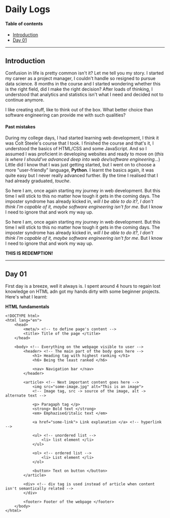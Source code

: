 # Daily Logs

#### Table of contents

- [Introduction](#introduction)
- [Day 01](#day-01)

---

## Introduction

Confusion in life is pretty common isn't it? Let me tell you my story. I started my career as a project manager, I couldn't handle so resigned to pursue data science. 8 months in the course and I started wondering whether this is the right field, did I make the right decision? After loads of thinking, I understood that analytics and statistics isn't what I need and decided not to continue anymore.

I like creating stuff, like to think out of the box. What better choice than software engineering can provide me with such qualities?

#### Past mistakes

During my college days, I had started learning web development, I think it was Colt Steele's course that I took. I finished the course and that's it, I understood the basics of HTML/CSS and some JavaScript. And so I assumed I was proficient in developing websites and ready to move on (_this is where I should've advanced deep into web dev/software engineering..._) Little did I know that I was just getting started, but I went on to choose a more "user-friendly" language, **Python**. I learnt the basics again, it was quite easy but I never really advanced further. By the time I realised that I had already graduated, _touche_.

So here I am, once again starting my journey in web development. But this time I will stick to this no matter how tough it gets in the coming days. The imposter syndrome has already kicked in, _will I be able to do it?_, _I don't think I'm capable of it, maybe software engineering isn't for me_. But I know I need to ignore that and work my way up.

So here I am, once again starting my journey in web development. But this time I will stick to this no matter how tough it gets in the coming days. The imposter syndrome has already kicked in, _will I be able to do it?_, _I don't think I'm capable of it, maybe software engineering isn't for me_. But I know I need to ignore that and work my way up.

**THIS IS REDEMPTION!**

---

## Day 01

First day is a breeze, well it always is. I spent around 4 hours to regain lost knowledge on HTML adn got my hands dirty with some beginner projects. Here's what I learnt:

**HTML fundamentals**

```
<!DOCTYPE html>
<html lang="en">
    <head>
        <meta/> <!-- to define page's content -->
        <title> Title of the page </title>
    </head>

    <body> <!-- Everything on the webpage visible to user -->
        <header> <!-- The main part of the body goes here -->
            <h1> Heading tag with highest ranking </h1>
            <h6> Being the least ranked </h6>

            <nav> Navigation bar </nav>
        </header>

        <article> <!-- Next important content goes here -->
            <img src="some-image.jpg" alt="This is an image">
            <!-- Image tag, src -> source of the image, alt -> alternate text -->

            <p> Paragaph tag </p>
            <strong> Bold text </strong>
            <em> Emphazised/italic text </em>

            <a href="some-link"> Link explanation </a> <!-- hyperlink -->

            <ul> <!-- unordered list -->
                <li> list element </li>
            </ul>

            <ol> <!-- ordered list -->
                <li> List element </li>
            </ol>

            <button> Text on button </button>
        </article>

        <div> <!-- div tag is used instead of article when content isn't semantically related -->
        </div>

        <footer> Footer of the webpage </footer>
    </body>
</html>

```
